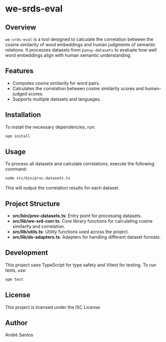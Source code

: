 # we-srds-eval

## Overview

`we-srds-eval` is a tool designed to calculate the correlation between the cosine similarity of word embeddings and human judgments of semantic relations. It processes datasets from `punuy-datasets` to evaluate how well word embeddings align with human semantic understanding.

## Features

- Computes cosine similarity for word pairs.
- Calculates the correlation between cosine similarity scores and human-judged scores.
- Supports multiple datasets and languages.

## Installation

To install the necessary dependencies, run:

```bash
npm install
```

## Usage

To process all datasets and calculate correlations, execute the following command:

```bash
node src/bin/proc-datasets.ts
```

This will output the correlation results for each dataset.

## Project Structure

- **src/bin/proc-datasets.ts**: Entry point for processing datasets.
- **src/lib/we-srd-corr.ts**: Core library functions for calculating cosine similarity and correlation.
- **src/lib/utils.ts**: Utility functions used across the project.
- **src/lib/ds-adapters.ts**: Adapters for handling different dataset formats.

## Development

This project uses TypeScript for type safety and Vitest for testing. To run tests, use:

```bash
npm test
```

## License

This project is licensed under the ISC License.

## Author

André Santos

